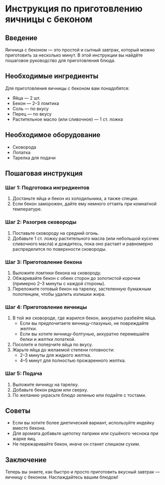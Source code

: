 # Инструкция по приготовлению яичницы с беконом

## Введение
Яичница с беконом — это простой и сытный завтрак, который можно приготовить за несколько минут. В этой инструкции вы найдёте пошаговое руководство для приготовления блюда.

## Необходимые ингредиенты
Для приготовления яичницы с беконом вам понадобятся:
- Яйца — 2 шт.
- Бекон — 2–3 ломтика
- Соль — по вкусу
- Перец — по вкусу
- Растительное масло (или сливочное) — 1 ст. ложка

## Необходимое оборудование
- Сковорода
- Лопатка
- Тарелка для подачи

## Пошаговая инструкция

### Шаг 1: Подготовка ингредиентов
1. Достаньте яйца и бекон из холодильника, а также специи.
2. Если бекон заморожен, дайте ему немного оттаять при комнатной температуре.

### Шаг 2: Разогрев сковороды
1. Поставьте сковороду на средний огонь.
2. Добавьте 1 ст. ложку растительного масла (или небольшой кусочек сливочного масла) и дождитесь, пока оно растает и равномерно распределится по поверхности сковороды.

### Шаг 3: Приготовление бекона
1. Выложите ломтики бекона на сковороду.
2. Обжаривайте бекон с обеих сторон до золотистой корочки (примерно 2–3 минуты с каждой стороны).
3. Переложите готовый бекон на тарелку, застеленную бумажным полотенцем, чтобы удалить излишки жира.

### Шаг 4: Приготовление яичницы
1. В той же сковороде, где жарился бекон, аккуратно разбейте яйца.
   - Если вы предпочитаете яичницу-глазунью, не повреждайте желтки.
   - Если вы хотите яичницу-болтунью, аккуратно перемешайте белки и желтки лопаткой.
2. Посолите и поперчите яйца по вкусу.
3. Жарьте яйца до желаемой степени готовности:
   - 2–3 минуты для жидкого желтка.
   - 4–5 минут для полностью прожаренного желтка.

### Шаг 5: Подача
1. Выложите яичницу на тарелку.
2. Добавьте бекон рядом или сверху.
3. По желанию украсьте блюдо зеленью или подайте с тостами.

## Советы
- Если вы хотите более диетический вариант, используйте индейку вместо бекона.
- Для аромата добавьте щепотку паприки или сушёного чеснока при жарке яиц.
- Не пережаривайте бекон, иначе он станет слишком сухим.

## Заключение
Теперь вы знаете, как быстро и просто приготовить вкусный завтрак — яичницу с беконом. Наслаждайтесь вашим блюдом!
